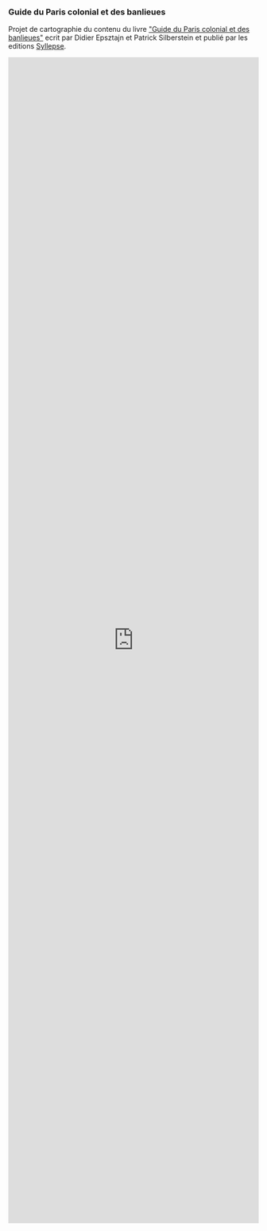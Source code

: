 ### Guide du Paris colonial et des banlieues

Projet de cartographie du contenu du livre ["Guide du Paris colonial et des banlieues"](https://www.syllepse.net/guide-du-paris-colonial-et-des-banlieues-_r_25_i_719.html) ecrit par Didier Epsztajn et  Patrick Silberstein et publié par les editions [Syllepse](https://www.syllepse.net/).

<iframe width="100%" height="60%" frameBorder="0" allowfullscreen
src="https://github.com/spapadiamantis/data-driven-art/blob/4c94f34a852553866fddbbb520459562bf97bf65/guidecolonial/streets_paris.html">
</iframe>
